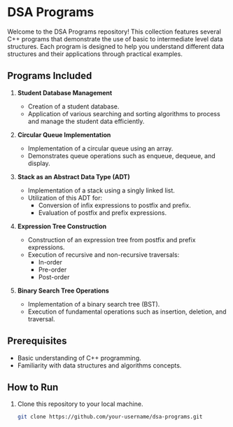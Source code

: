 # DSA Programs

Welcome to the DSA Programs repository! This collection features several C++ programs that demonstrate the use of basic to intermediate level data structures. Each program is designed to help you understand different data structures and their applications through practical examples.

## Programs Included

1. **Student Database Management**
   - Creation of a student database.
   - Application of various searching and sorting algorithms to process and manage the student data efficiently.

2. **Circular Queue Implementation**
   - Implementation of a circular queue using an array.
   - Demonstrates queue operations such as enqueue, dequeue, and display.

3. **Stack as an Abstract Data Type (ADT)**
   - Implementation of a stack using a singly linked list.
   - Utilization of this ADT for:
     - Conversion of infix expressions to postfix and prefix.
     - Evaluation of postfix and prefix expressions.

4. **Expression Tree Construction**
   - Construction of an expression tree from postfix and prefix expressions.
   - Execution of recursive and non-recursive traversals:
     - In-order
     - Pre-order
     - Post-order

5. **Binary Search Tree Operations**
   - Implementation of a binary search tree (BST).
   - Execution of fundamental operations such as insertion, deletion, and traversal.

## Prerequisites

- Basic understanding of C++ programming.
- Familiarity with data structures and algorithms concepts.

## How to Run

1. Clone this repository to your local machine.
   ```bash
   git clone https://github.com/your-username/dsa-programs.git
